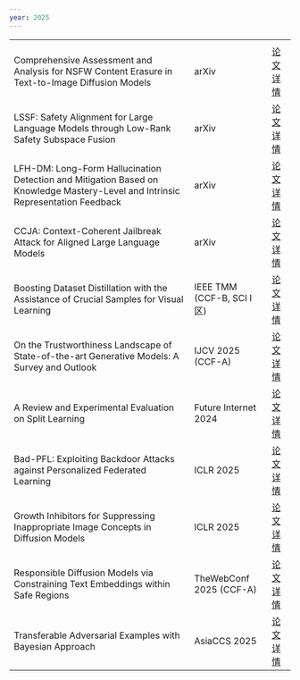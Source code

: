 ```yaml
---
year: 2025
---
```


<table class="publication-table">
  <tbody>
    <tr class="publication-table-first-row">
      <td class="col-md-7"></td>
      <td class="col-md-3"></td>
      <td class="col-md-2"></td>
    </tr>
    <tr>
      <td>Comprehensive Assessment and Analysis for NSFW Content Erasure in Text-to-Image Diffusion Models</td>
      <td>arXiv</td>
      <td><a href="#">论文详情</a></td>
    </tr>
    <tr>
      <td>LSSF: Safety Alignment for Large Language Models through Low-Rank Safety Subspace Fusion</td>
      <td>arXiv</td>
      <td><a href="#">论文详情</a></td>
    </tr>
    <tr>
      <td>LFH-DM: Long-Form Hallucination Detection and Mitigation Based on Knowledge Mastery-Level and Intrinsic Representation Feedback</td>
      <td>arXiv</td>
      <td><a href="#">论文详情</a></td>
    </tr>
    <tr>
      <td>CCJA: Context-Coherent Jailbreak Attack for Aligned Large Language Models</td>
      <td>arXiv</td>
      <td><a href="#">论文详情</a></td>
    </tr>
    <tr>
      <td>Boosting Dataset Distillation with the Assistance of Crucial Samples for Visual Learning</td>
      <td>IEEE TMM (CCF-B, SCI I区)</td>
      <td><a href="#">论文详情</a></td>
    </tr>
    <tr>
      <td>On the Trustworthiness Landscape of State-of-the-art Generative Models: A Survey and Outlook</td>
      <td>IJCV 2025 (CCF-A)</td>
      <td><a href="#">论文详情</a></td>
    </tr>
    <tr>
      <td>A Review and Experimental Evaluation on Split Learning</td>
      <td>Future Internet 2024</td>
      <td><a href="#">论文详情</a></td>
    </tr>
    <tr>
      <td>Bad-PFL: Exploiting Backdoor Attacks against Personalized Federated Learning</td>
      <td>ICLR 2025</td>
      <td><a href="#">论文详情</a></td>
    </tr>
    <tr>
      <td>Growth Inhibitors for Suppressing Inappropriate Image Concepts in Diffusion Models</td>
      <td>ICLR 2025</td>
      <td><a href="#">论文详情</a></td>
    </tr>
    <tr>
      <td>Responsible Diffusion Models via Constraining Text Embeddings within Safe Regions</td>
      <td>TheWebConf 2025 (CCF-A)</td>
      <td><a href="#">论文详情</a></td>
    </tr>
    <tr>
      <td>Transferable Adversarial Examples with Bayesian Approach</td>
      <td>AsiaCCS 2025</td>
      <td><a href="#">论文详情</a></td>
    </tr>
  </tbody>
</table>

